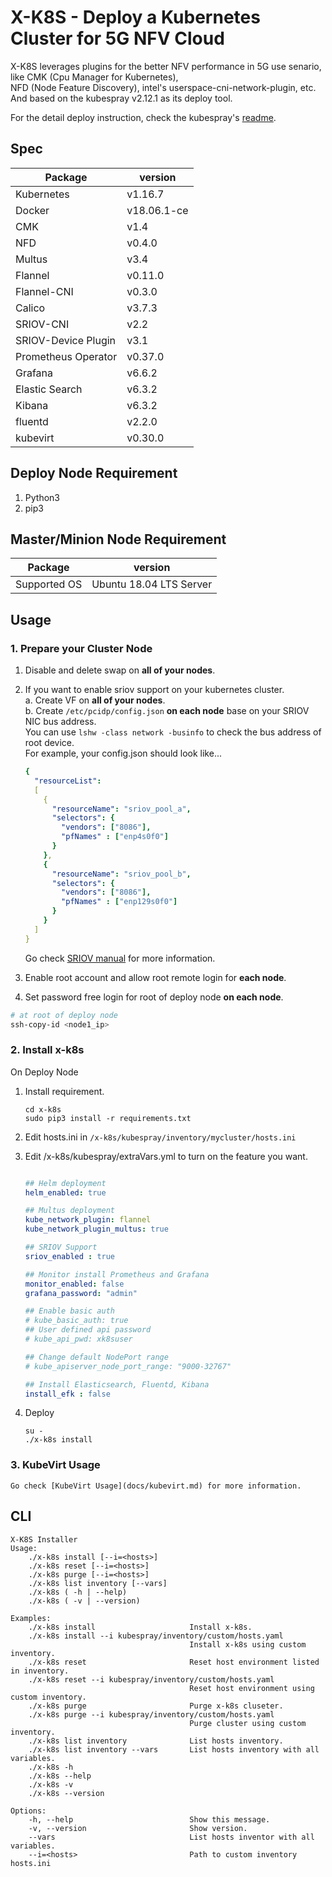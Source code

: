 # X-K8S - Deploy a Kubernetes Cluster for 5G NFV Cloud

X-K8S leverages plugins for the better NFV performance in 5G use senario, like CMK (Cpu Manager for Kubernetes),  
NFD (Node Feature Discovery), intel's userspace-cni-network-plugin, etc.  
And based on the kubespray v2.12.1 as its deploy tool.  

For the detail deploy instruction, check the kubespray's [readme](https://github.com/mJace/x-k8s/blob/develop/kubespray/README.md).  

## Spec

|    Package    |    version    |
|---------------|---------------|
|Kubernetes     |v1.16.7        |
|Docker         |v18.06.1-ce    |
|CMK            |v1.4           |
|NFD            |v0.4.0         |
|Multus         |v3.4           |
|Flannel        |v0.11.0        |
|Flannel-CNI    |v0.3.0         |
|Calico         |v3.7.3         |
|SRIOV-CNI      |v2.2           |
|SRIOV-Device Plugin |v3.1      |
|Prometheus Operator     |v0.37.0        |
|Grafana        |v6.6.2         |
|Elastic Search |v6.3.2         |
|Kibana         |v6.3.2         |
|fluentd        |v2.2.0         |
|kubevirt       |v0.30.0        |

## Deploy Node Requirement

1. Python3  
2. pip3  

## Master/Minion Node Requirement

|  Package   |    version          |
|------------|---------------------|
|  Supported OS | Ubuntu 18.04 LTS Server |

## Usage  

### 1. Prepare your Cluster Node  

1. Disable and delete swap on **all of your nodes**.  

2. If you want to enable sriov support on your kubernetes cluster.  
    a. Create VF on **all of your nodes**.  
    b. Create `/etc/pcidp/config.json` **on each node** base on your SRIOV NIC bus address.  
    You can use `lshw -class network -businfo` to check the bus address of root device.  
    For example, your config.json should look like...  

    ```yaml
    {
      "resourceList":
      [
        {
          "resourceName": "sriov_pool_a",
          "selectors": {
            "vendors": ["8086"],
            "pfNames" : ["enp4s0f0"]
          }
        },
        {
          "resourceName": "sriov_pool_b",
          "selectors": {
            "vendors": ["8086"],
            "pfNames" : ["enp129s0f0"]
          }
        }
      ]
    }
    ```

    Go check [SRIOV manual](https://github.com/ITRI-ICL-Peregrine/x-k8s/blob/master/docs/sriov.md) for more information.  

3. Enable root account and allow root remote login for **each node**.  

4. Set password free login for root of deploy node **on each node**.  

```bash
# at root of deploy node
ssh-copy-id <node1_ip>
```

### 2. Install x-k8s  

  On Deploy Node

1. Install requirement.  

    ```=bash
    cd x-k8s
    sudo pip3 install -r requirements.txt
    ```  

2. Edit hosts.ini in `/x-k8s/kubespray/inventory/mycluster/hosts.ini`  

3. Edit /x-k8s/kubespray/extraVars.yml to turn on the feature you want.

    ```yaml

    ## Helm deployment
    helm_enabled: true

    ## Multus deployment
    kube_network_plugin: flannel
    kube_network_plugin_multus: true

    ## SRIOV Support
    sriov_enabled : true

    ## Monitor install Prometheus and Grafana
    monitor_enabled: false
    grafana_password: "admin"

    ## Enable basic auth
    # kube_basic_auth: true
    ## User defined api password
    # kube_api_pwd: xk8suser

    ## Change default NodePort range
    # kube_apiserver_node_port_range: "9000-32767"

    ## Install Elasticsearch, Fluentd, Kibana
    install_efk : false
    ```

4. Deploy  

   ```=bash
   su -
   ./x-k8s install
   ```

### 3. KubeVirt Usage

    Go check [KubeVirt Usage](docs/kubevirt.md) for more information. 

## CLI  

```=python
X-K8S Installer
Usage:  
    ./x-k8s install [--i=<hosts>]
    ./x-k8s reset [--i=<hosts>]
    ./x-k8s purge [--i=<hosts>]
    ./x-k8s list inventory [--vars]
    ./x-k8s ( -h | --help)
    ./x-k8s ( -v | --version)

Examples:
    ./x-k8s install                     Install x-k8s.
    ./x-k8s install --i kubespray/inventory/custom/hosts.yaml
                                        Install x-k8s using custom inventory.
    ./x-k8s reset                       Reset host environment listed in inventory.
    ./x-k8s reset --i kubespray/inventory/custom/hosts.yaml
                                        Reset host environment using custom inventory.
    ./x-k8s purge                       Purge x-k8s cluseter.
    ./x-k8s purge --i kubespray/inventory/custom/hosts.yaml
                                        Purge cluster using custom inventory.
    ./x-k8s list inventory              List hosts inventory.
    ./x-k8s list inventory --vars       List hosts inventory with all variables.
    ./x-k8s -h  
    ./x-k8s --help
    ./x-k8s -v
    ./x-k8s --version

Options:
    -h, --help                          Show this message.
    -v, --version                       Show version.
    --vars                              List hosts inventor with all variables.
    --i=<hosts>                         Path to custom inventory hosts.ini
```

